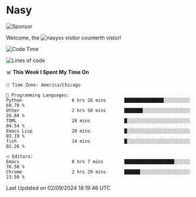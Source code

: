 # Nasy

<!--
<p align="center">
<img height="200" src="https://github-readme-stats.vercel.app/api?username=nasyxx&count_private=true&show_icons=true&theme=dracula&include_all_commits=true"/>
<img height="200" src="https://github-readme-stats.vercel.app/api/top-langs/?username=nasyxx&theme=dracula&hide=html,jupyter+notebook&count_private=true&show_icons=true"/>
</p>

  
----------------
-->

![Sponsor](https://img.shields.io/static/v1.svg?label=Sponsor&message=%E2%9D%A4&logo=GitHub&style=flat&color=pink)
 
Welcome, the ![nasyxx visitor counter](https://count.getloli.com/get/@nasyxx?theme=rule34)th vistor!
 
<!--START_SECTION:waka-->
![Code Time](http://img.shields.io/badge/Code%20Time-4%2C615%20hrs%2052%20mins-blue)

![Lines of code](https://img.shields.io/badge/From%20Hello%20World%20I%27ve%20Written-6.4%20million%20lines%20of%20code-blue)

📊 **This Week I Spent My Time On** 

```text
🕑︎ Time Zone: America/Chicago

💬 Programming Languages: 
Python                   6 hrs 26 mins       ███████████████░░░░░░░░░░   60.70 % 
Other                    2 hrs 50 mins       ███████░░░░░░░░░░░░░░░░░░   26.84 % 
TOML                     28 mins             █░░░░░░░░░░░░░░░░░░░░░░░░   04.54 % 
Emacs Lisp               20 mins             █░░░░░░░░░░░░░░░░░░░░░░░░   03.19 % 
fish                     14 mins             █░░░░░░░░░░░░░░░░░░░░░░░░   02.26 % 

🔥 Editors: 
Emacs                    8 hrs 7 mins        ███████████████████░░░░░░   76.50 % 
Chrome                   2 hrs 29 mins       ██████░░░░░░░░░░░░░░░░░░░   23.50 % 
```


 Last Updated on 02/09/2024 18:19:46 UTC
<!--END_SECTION:waka-->

<!-- ![visitors](https://visitor-badge.laobi.icu/badge?page_id=nasyxx.nasyxx) -->
